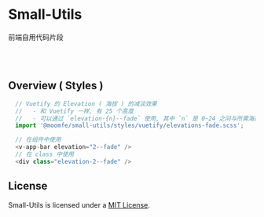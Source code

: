 # Small-Utils
前端自用代码片段


<br>
<br>


## Overview ( Styles )

``` js
  // Vuetify 的 Elevation ( 海拔 ) 的减淡效果
  //   - 和 Vuetify 一样, 有 25 个高度
  //   - 可以通过 `elevation-{n}--fade` 使用, 其中 `n` 是 0~24 之间与所需海拔对应的整数
  import '@moomfe/small-utils/styles/vuetify/elevations-fade.scss';

  // 在组件中使用
  <v-app-bar elevation="2--fade" />
  // 在 class 中使用
  <div class="elevation-2--fade" />
```


## License

Small-Utils is licensed under a [MIT License](./LICENSE).
